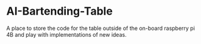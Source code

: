 # AI-Bartending-Table
A place to store the code for the table outside of the on-board raspberry pi 4B and play with implementations of new ideas.
